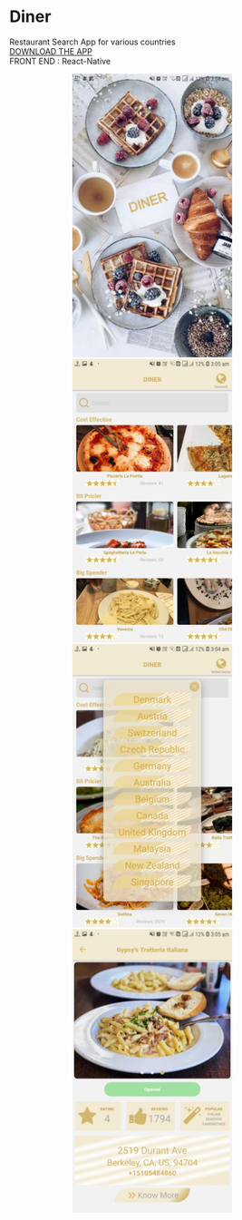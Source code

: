 # Diner

Restaurant Search App for various countries <br>
<a href="https://www.dropbox.com/s/iwkv79ql22re6lr/Diner.apk?dl=0">DOWNLOAD THE APP</a><br>
FRONT END : React-Native <br>

<p align="center">
<img src ="assets/Screen1.jpg" height="500">
  <span width="100"></span>
<img src ="assets/Screen2.jpg" height="500"><br>
  
<img src ="assets/Screen3.jpg" height="500">
<span width="100"></span>
<img src ="assets/Screen4.jpg" height="500">
</p>
